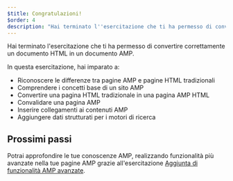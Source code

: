 ```yaml
---
$title: Congratulazioni!
$order: 4
description: "Hai terminato l''esercitazione che ti ha permesso di convertire correttamente un documento HTML in un documento AMP. In questa esercitazione, hai imparato a: Riconoscere le differenze tra AMP e ..."
---
```


Hai terminato l'esercitazione che ti ha permesso di convertire correttamente un documento HTML in un documento AMP.

 In questa esercitazione, hai imparato a:

- Riconoscere le differenze tra pagine AMP e pagine HTML tradizionali
- Comprendere i concetti base di un sito AMP
- Convertire una pagina HTML tradizionale in una pagina AMP HTML
- Convalidare una pagina AMP
- Inserire collegamenti ai contenuti AMP
- Aggiungere dati strutturati per i motori di ricerca

## Prossimi passi

Potrai approfondire le tue conoscenze AMP, realizzando funzionalità più avanzate nella tue pagine AMP grazie all'esercitazione [Aggiunta di funzionalità AMP avanzate](../../../../documentation/guides-and-tutorials/start/add_advanced/index.md).
